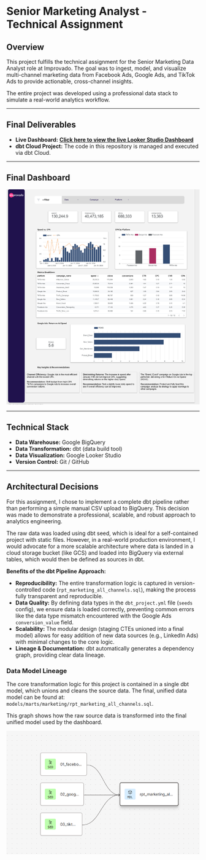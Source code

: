 # Senior Marketing Analyst - Technical Assignment

## Overview
This project fulfills the technical assignment for the Senior Marketing Data Analyst role at Improvado. The goal was to ingest, model, and visualize multi-channel marketing data from Facebook Ads, Google Ads, and TikTok Ads to provide actionable, cross-channel insights.

The entire project was developed using a professional data stack to simulate a real-world analytics workflow.

---

## Final Deliverables

* **Live Dashboard:** [**Click here to view the live Looker Studio Dashboard**](https://lookerstudio.google.com/reporting/b29c8295-97de-4796-a066-05d42dde2bc7)
* **dbt Cloud Project:** The code in this repository is managed and executed via dbt Cloud.

---

## Final Dashboard

![Final Dashboard View](images/dash_screenshot.png)

---

## Technical Stack

* **Data Warehouse:** Google BigQuery
* **Data Transformation:** dbt (data build tool)
* **Data Visualization:** Google Looker Studio
* **Version Control:** Git / GitHub

---

## Architectural Decisions

For this assignment, I chose to implement a complete dbt pipeline rather than performing a simple manual CSV upload to BigQuery. This decision was made to demonstrate a professional, scalable, and robust approach to analytics engineering.

The raw data was loaded using dbt seed, which is ideal for a self-contained project with static files. However, in a real-world production environment, I would advocate for a more scalable architecture where data is landed in a cloud storage bucket (like GCS) and loaded into BigQuery via external tables, which would then be defined as sources in dbt.

**Benefits of the dbt Pipeline Approach:**

* **Reproducibility:** The entire transformation logic is captured in version-controlled code (`rpt_marketing_all_channels.sql`), making the process fully transparent and reproducible.
* **Data Quality:** By defining data types in the `dbt_project.yml` file (`seeds` config), we ensure data is loaded correctly, preventing common errors like the data type mismatch encountered with the Google Ads `conversion_value` field.
* **Scalability:** The modular design (staging CTEs unioned into a final model) allows for easy addition of new data sources (e.g., LinkedIn Ads) with minimal changes to the core logic.
* **Lineage & Documentation:** dbt automatically generates a dependency graph, providing clear data lineage.

### Data Model Lineage

The core transformation logic for this project is contained in a single dbt model, which unions and cleans the source data. The final, unified data model can be found at: `models/marts/marketing/rpt_marketing_all_channels.sql`.

This graph shows how the raw source data is transformed into the final unified model used by the dashboard.

![dbt Lineage Graph](images/dbt_document.png)
